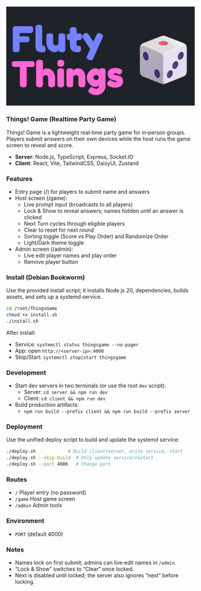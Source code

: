 <p align="center">
  <img src="logo.png" alt="ThingsGame Logo" />
</p>

### Things! Game (Realtime Party Game)

Things! Game is a lightweight real‑time party game for in‑person groups. Players submit answers on their own devices while the host runs the game screen to reveal and score.

- **Server**: Node.js, TypeScript, Express, Socket.IO
- **Client**: React, Vite, TailwindCSS, DaisyUI, Zustand

### Features

- Entry page (/) for players to submit name and answers
- Host screen (/game):
  - Live prompt input (broadcasts to all players)
  - Lock & Show to reveal answers; names hidden until an answer is clicked
  - Next Turn cycles through eligible players
  - Clear to reset for next round
  - Sorting toggle (Score vs Play Order) and Randomize Order
  - Light/Dark theme toggle
- Admin screen (/admin):
  - Live edit player names and play order
  - Remove player button

### Install (Debian Bookworm)

Use the provided install script; it installs Node.js 20, dependencies, builds assets, and sets up a systemd service.

```bash
cd /root/ThingsGame
chmod +x install.sh
./install.sh
```

After install:
- Service: `systemctl status thingsgame --no-pager`
- App: open `http://<server-ip>:4000`
- Stop/Start: `systemctl stop|start thingsgame`

### Development

- Start dev servers in two terminals (or use the root `dev` script):
  - Server: `cd server && npm run dev`
  - Client: `cd client && npm run dev`
- Build production artifacts:
  - `npm run build --prefix client && npm run build --prefix server`

### Deployment

Use the unified deploy script to build and update the systemd service:

```bash
./deploy.sh            # Build client+server, write service, start
./deploy.sh --skip-build  # Only update service/restart
./deploy.sh --port 4000   # Change port
```

### Routes

- `/`       Player entry (no password)
- `/game`   Host game screen
- `/admin`  Admin tools

### Environment

- `PORT` (default 4000)

### Notes

- Names lock on first submit; admins can live‑edit names in `/admin`.
- “Lock & Show” switches to “Clear” once locked.
- Next is disabled until locked; the server also ignores “next” before locking.


